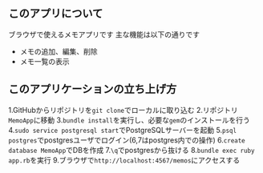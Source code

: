 ## このアプリについて
ブラウザで使えるメモアプリです
主な機能は以下の通りです
- メモの追加、編集、削除
- メモ一覧の表示

## このアプリケーションの立ち上げ方
1.GitHubからリポジトリを`git clone`でローカルに取り込む
2.リポジトリ`MemoApp`に移動
3.`bundle install`を実行し、必要な`gem`のインストールを行う
4.`sudo service postgresql start`でPostgreSQLサーバーを起動
5.`psql postgres`でpostgresユーザでログイン(6,7はpostgres内での操作)
6.`create database MemoApp`でDBを作成
7.`\q`でpostgresから抜ける
8.`bundle exec ruby app.rb`を実行
9.ブラウザで`http://localhost:4567/memos`にアクセスする
